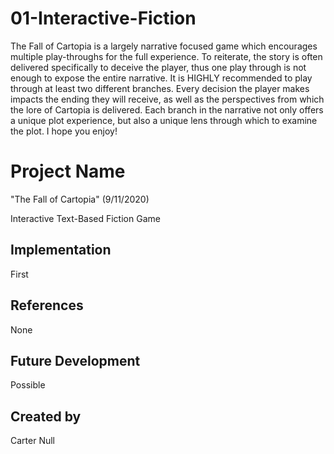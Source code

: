 # 01-Interactive-Fiction
The Fall of Cartopia is a largely narrative focused game which encourages multiple play-throughs for the full experience. To reiterate, the story is often delivered specifically to deceive the player, thus one play through is not enough to expose the entire narrative. It is HIGHLY recommended to play through at least two different branches. Every decision the player makes impacts the ending they will receive, as well as the perspectives from which the lore of Cartopia is delivered. Each branch in the narrative not only offers a unique plot experience, but also a unique lens through which to examine the plot. I hope you enjoy!
# Project Name
"The Fall of Cartopia" (9/11/2020)

Interactive Text-Based Fiction Game

## Implementation
First

## References
None

## Future Development
Possible

## Created by
Carter Null
